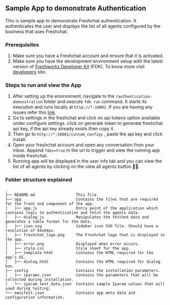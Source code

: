 ##  Sample App to demonstrate Authentication 
This is sample app to demonstrate Freshchat authentication. It authenticates the user and displays the list of all agents configured by the business that uses Freshchat.

### Prerequisites
   1. Make sure you have a Freshchat account and ensure that it is activated.
   2. Make sure you have the development environment setup with the latest version of [ Freshworks Developer Kit](https://developers.freshchat.com/v2/docs/quick-start/#install_the_cli) (FDK). To know more visit [developers](https://developers.freshchat.com/) site.

### Steps to run and view the App
   1. After setting up the environment, navigate to the `/authentication-demonstration` folder and execute `fdk run` command. It starts its execution and  runs locally at `http://*:10001`. If you are having any issues refer this [link](https://developers.freshdesk.com/v2/docs/quick-start/#test_your_app).
   2. Go to settings in the freshchat and click on api tokens option available under configure settings. click on generate token to generate freshchat api key, if the api key already exists then copy it. 
   3. Then go to `http://*:10001/custom_configs` , paste the api key and click install.
   4. Open your freshchat account and open any conversation from your inbox. Append `?dev=true` in the url to trigger and view the running app inside freshchat.
   5. Running app will be displayed in the user info tab and you can view the list of all agents by clicking on the view all agents button 👍🏻. 
 

### Folder structure explained

    .
    ├── README.md                  This file.
    ├── app                        Contains the files that are required for the front end component of the app.
    │   ├── app.js                 Entry point of the application which contains logic to authentication and fetch the agents data.
    │   ├── dialog.js              Manipulates the fetched data and generates a table format for the data.
    │   ├── icon.svg               Sidebar icon SVG file. Should have a resolution of 64x64px.
    │   ├── freshchat_logo.png     The Freshchat logo that is displayed in the app.
    │   ├── error.png              Displayed when error occurs.
    │   ├── style.css              Style sheet for the app.
    │   ├── template.html          Contains the HTML required for the app’s UI.
    │   ├── dialog.html            Contains the HTML required for dialog box.
    ├── config                     Contains the installation parameters.
    │   ├── iparams.json           Contains the parameters that will be collected during installation.
    │   └── iparam_test_data.json  Contains sample Iparam values that will used during testing.
    └── manifest.json              Contains app meta data and configuration information.

